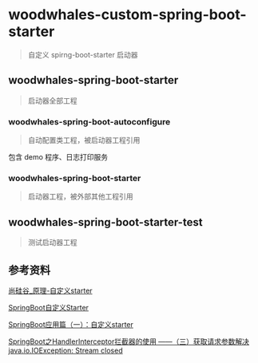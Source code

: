 # woodwhales-custom-spring-boot-starter
> 自定义 spirng-boot-starter 启动器

## woodwhales-spring-boot-starter

> 启动器全部工程

### woodwhales-spring-boot-autoconfigure

> 自动配置类工程，被启动器工程引用

包含 demo 程序、日志打印服务

### woodwhales-spring-boot-starter

> 启动器工程，被外部其他工程引用

## woodwhales-spring-boot-starter-test

> 测试启动器工程

## 参考资料

[尚硅谷_原理-自定义starter](https://www.bilibili.com/video/av20965295?p=71)

[SpringBoot自定义Starter](https://www.cnblogs.com/cjsblog/p/10926408.html)

[SpringBoot应用篇（一）：自定义starter](https://www.cnblogs.com/hello-shf/p/10864977.html)

[SpringBoot之HandlerInterceptor拦截器的使用 ——（三）获取请求参数解决java.io.IOException: Stream closed](https://blog.csdn.net/zhibo_lv/article/details/81875705#commentsedit)